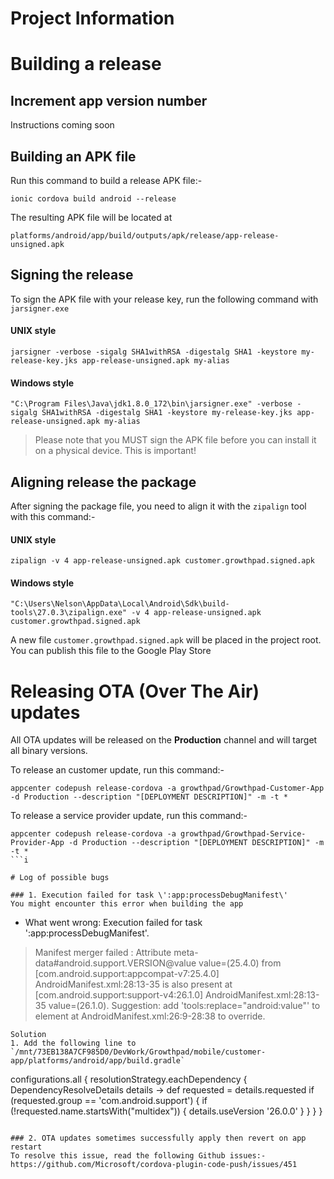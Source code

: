 # Project Information

# Building a release
## Increment app version number
Instructions coming soon

## Building an APK file
Run this command to build a release APK file:- 
```
ionic cordova build android --release
```
The resulting APK file will be located at 
```
platforms/android/app/build/outputs/apk/release/app-release-unsigned.apk
```

## Signing the release
To sign the APK file with your release key, run the following command
with `jarsigner.exe`
#### UNIX style
```
jarsigner -verbose -sigalg SHA1withRSA -digestalg SHA1 -keystore my-release-key.jks app-release-unsigned.apk my-alias
```
#### Windows style
```
"C:\Program Files\Java\jdk1.8.0_172\bin\jarsigner.exe" -verbose -sigalg SHA1withRSA -digestalg SHA1 -keystore my-release-key.jks app-release-unsigned.apk my-alias
```
> Please note that you MUST sign the APK file before you can install it on a physical device. This is important!

## Aligning release the package
After signing the package file, you need to align it with the 
`zipalign` tool with this command:-
#### UNIX style
```
zipalign -v 4 app-release-unsigned.apk customer.growthpad.signed.apk
```
#### Windows style
```
"C:\Users\Nelson\AppData\Local\Android\Sdk\build-tools\27.0.3\zipalign.exe" -v 4 app-release-unsigned.apk customer.growthpad.signed.apk
```
A new file `customer.growthpad.signed.apk` will be placed in the project root. You can publish this 
file to the Google Play Store


# Releasing OTA (Over The Air) updates
All OTA updates will be released on the **Production** channel and will target all binary versions.

To release an customer update, run this command:-
```
appcenter codepush release-cordova -a growthpad/Growthpad-Customer-App -d Production --description "[DEPLOYMENT DESCRIPTION]" -m -t *
```

To release a service provider update, run this command:-
```
appcenter codepush release-cordova -a growthpad/Growthpad-Service-Provider-App -d Production --description "[DEPLOYMENT DESCRIPTION]" -m -t *
```i

# Log of possible bugs

### 1. Execution failed for task \':app:processDebugManifest\'
You might encounter this error when building the app

```
* What went wrong:
Execution failed for task ':app:processDebugManifest'.
> Manifest merger failed : Attribute meta-data#android.support.VERSION@value value=(25.4.0) from [com.android.support:appcompat-v7:25.4.0] AndroidManifest.xml:28:13-35
        is also present at [com.android.support:support-v4:26.1.0] AndroidManifest.xml:28:13-35 value=(26.1.0).
        Suggestion: add 'tools:replace="android:value"' to <meta-data> element at AndroidManifest.xml:26:9-28:38 to override.
```
Solution
1. Add the following line to `/mnt/73EB138A7CF985D0/DevWork/Growthpad/mobile/customer-app/platforms/android/app/build.gradle`

```
configurations.all {
    resolutionStrategy.eachDependency { DependencyResolveDetails details ->
        def requested = details.requested
        if (requested.group == 'com.android.support') {
            if (!requested.name.startsWith("multidex")) {
                details.useVersion '26.0.0'
            }
        }
    }
}
```

### 2. OTA updates sometimes successfully apply then revert on app restart
To resolve this issue, read the following Github issues:-
https://github.com/Microsoft/cordova-plugin-code-push/issues/451

